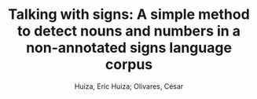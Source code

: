 ---
paperId: 3
author: Huiza, Eric Huiza; Olivares, César
title: "Talking with signs: A simple method to detect nouns and numbers in a non-annotated signs language corpus"
pdf: --
poster: --
alt: --
type: --
category: Full Paper
link: --
conference: cvpr
year: 2021
tags: cvpr-2021
---